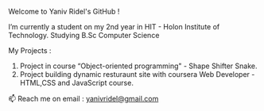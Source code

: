 Welcome to Yaniv Ridel's GitHub !


 I’m currently a student on my 2nd year in HIT - Holon Institute of Technology.
 Studying B.Sc Computer Science 
 
 My Projects :
 1.  Project in course “Object-oriented programming"  - Shape Shifter Snake.
 2.  Project building dynamic resturaunt site with coursera Web Developer - HTML,CSS and JavaScript course.



  📫 Reach me on email : yanivridel@gmail.com


